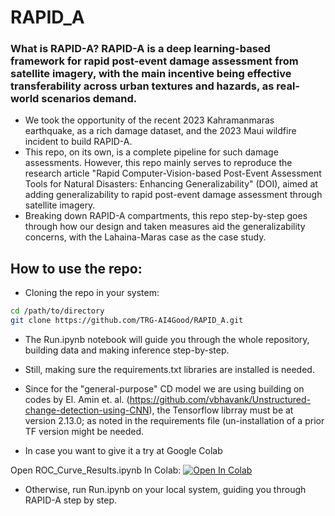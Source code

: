 # RAPID_A

### What is RAPID-A? RAPID-A is a deep learning-based framework for rapid post-event damage assessment from satellite imagery, with the main incentive being effective transferability across urban textures and hazards, as real-world scenarios demand.
* We took the opportunity of the recent 2023 Kahramanmaras earthquake, as a rich damage dataset, and the 2023 Maui wildfire incident to build RAPID-A.
* This repo, on its own, is a complete pipeline for such damage assessments. However, this repo mainly serves to reproduce the research article "Rapid Computer-Vision-based Post-Event Assessment Tools for Natural Disasters: Enhancing Generalizability" (DOI), aimed at adding generalizability to rapid post-event damage assessment through satellite imagery.
* Breaking down RAPID-A compartments, this repo step-by-step goes through how our design and taken measures aid the generalizability concerns, with the Lahaina-Maras case as the case study.


## How to use the repo:
* Cloning the repo in your system:
```bash 
cd /path/to/directory
git clone https://github.com/TRG-AI4Good/RAPID_A.git
```
* The Run.ipynb notebook will guide you through the whole repository, building data and making inference step-by-step.
* Still, making sure the requirements.txt libraries are installed is needed.
* Since for the "general-purpose" CD model we are using building on codes by El. Amin et. al. (https://github.com/vbhavank/Unstructured-change-detection-using-CNN), the Tensorflow librray must be at version 2.13.0; as noted in the requirements file (un-installation of a prior TF version might be needed.

* In case you want to give it a try at Google Colab

Open ROC_Curve_Results.ipynb In Colab: 
<a target="_blank" href="https://colab.research.google.com/github/TRG-AI4Good/RAPID_A/blob/main/Run.ipynb">
  <img src="https://colab.research.google.com/assets/colab-badge.svg" alt="Open In Colab"/>
</a>

* Otherwise, run Run.ipynb on your local system, guiding you through RAPID-A step by step.

